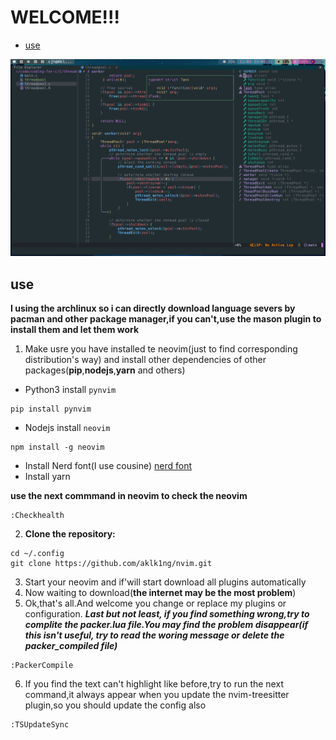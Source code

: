 # WELCOME!!!
<!-- vim-markdown-toc GFM -->

* [use](#use)

<!-- vim-markdown-toc -->
![screenshot](./2022-12-04_19-08.png)
## use

**I using the archlinux so i can directly download language severs by pacman and other package manager,if you can't,use the mason plugin to install them and let them work**
1. Make usre you have installed te neovim(just to find corresponding distribution's way) and install other dependencies of other packages(**pip**,**nodejs**,**yarn** and others)

- Python3 install `pynvim`
```plaintext
pip install pynvim
```
- Nodejs install `neovim`
```plaintext
npm install -g neovim
```
- Install Nerd font(I use cousine)
[nerd font](https://www.nerdfonts.com/font-downloads) 
- Install yarn

**use the next commmand in neovim to check the neovim** 
```plaintext
:Checkhealth
```
2. **Clone the repository:**
```plaintext
cd ~/.config
git clone https://github.com/aklk1ng/nvim.git
```
3. Start your neovim and if'will start download all plugins automatically
4. Now waiting to download(**the internet may be the most problem**)
5. Ok,that's all.And welcome you change or replace my plugins or configuration.
***Last but not least, if you find something wrong,try to complite the packer.lua file.You may find the problem disappear(if this isn't useful, try to read the woring message or delete the packer_compiled file)***
```plaintext
:PackerCompile
```
6. If you find the text can't highlight like before,try to run the next command,it always appear when you update the nvim-treesitter plugin,so you should update the config also
```plaintext
:TSUpdateSync
```
